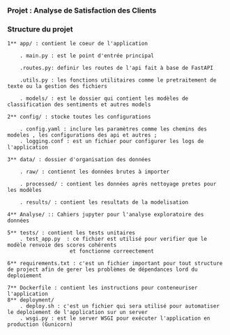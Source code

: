  ### Projet : Analyse de Satisfaction des Clients ###

 ### Structure du projet

    1** app/ : contient le coeur de l'application

        . main.py : est le point d'entrée principal

        .routes.py: definir les routes de l'api fait à base de FastAPI

        .utils.py : les fonctions utilitaires comme le pretraitement de texte ou la gestion des fichiers

        . models/ : est le dossier qui contient les modèles de classification des sentiments et autres models

    2** config/ : stocke toutes les configurations

        . config.yaml : inclure les paramètres comme les chemins des modeles , les configurations des api et autres ;
        . logging.conf : est un fichier pour configurer les logs de l'application

    3** data/ : dossier d'organisation des données

        . raw/ : contiennt les données brutes à importer

        . processed/ : contient les données après nettoyage pretes pour les modèles

        . results/ : contient les resultats de la modelisation
    
    4** Analyse/ :: Cahiers jupyter pour l'analyse exploratoire des données

    5** tests/ : contient les tests unitaires
        . test_app.py  : ce fichier est utilisé pour verifier que le modèle renvoie des scores cohérents
                        et fonctionne correectement
    
    6** requirements.txt : c'est un fichier important pour tout structure de project afin de gerer les problèmes de dépendances lord du deploiement

    7** Dockerfile : contient les instructions pour conteneuriser l'application
    8** deployment/
        . deploy.sh : c'est un fichier qui sera utilisé pour automatiser le deploiement de l'application sur un server
        . wsgi.py : est le server WSGI pour exécuter l'application en production (Gunicorn)
    
    